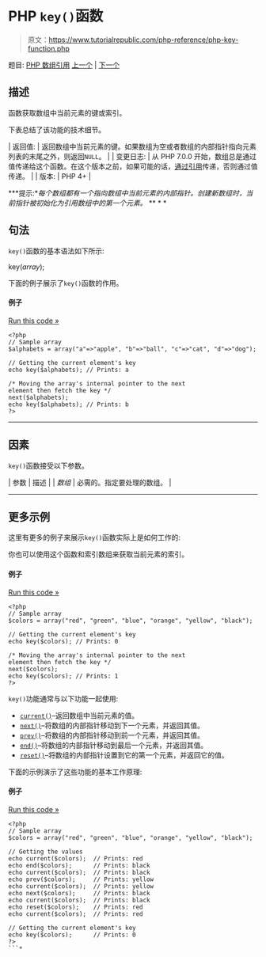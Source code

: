 # PHP `key()`函数

> 原文：<https://www.tutorialrepublic.com/php-reference/php-key-function.php>

题目: [PHP 数组引用](php-array-functions.php) [上一个](php-in-array-function.php) | [下一个](php-krsort-function.php)

## 描述

函数获取数组中当前元素的键或索引。

下表总结了该功能的技术细节。

| 返回值: | 返回数组中当前元素的键。如果数组为空或者数组的内部指针指向元素列表的末尾之外，则返回`NULL`。 |
| 变更日志: | 从 PHP 7.0.0 开始，数组总是通过值传递给这个函数。在这个版本之前，如果可能的话，[通过引用](/php-tutorial/php-functions.php#pass-arguments-by-reference)传递，否则通过值传递。 |
| 版本: | PHP 4+ |

 ***提示:**每个数组都有一个指向数组中当前元素的内部指针。创建新数组时，当前指针被初始化为引用数组中的第一个元素。*  ** * *

## 句法

`key()`函数的基本语法如下所示:

key(*array*);

下面的例子展示了`key()`函数的作用。

#### 例子

[Run this code »](../codelab.php?topic=php&file=fetch-a-key-from-an-array "Run this code to view the output")

```
<?php
// Sample array
$alphabets = array("a"=>"apple", "b"=>"ball", "c"=>"cat", "d"=>"dog");

// Getting the current element's key
echo key($alphabets); // Prints: a

/* Moving the array's internal pointer to the next 
element then fetch the key */
next($alphabets);
echo key($alphabets); // Prints: b
?>
```

* * *

## 因素

`key()`函数接受以下参数。

| 参数 | 描述 |
| *数组* | 必需的。指定要处理的数组。 |

* * *

## 更多示例

这里有更多的例子来展示`key()`函数实际上是如何工作的:

你也可以使用这个函数和索引数组来获取当前元素的索引。

#### 例子

[Run this code »](../codelab.php?topic=php&file=fetch-index-of-current-element "Run this code to view the output")

```
<?php
// Sample array
$colors = array("red", "green", "blue", "orange", "yellow", "black");

// Getting the current element's key
echo key($colors); // Prints: 0

/* Moving the array's internal pointer to the next 
element then fetch the key */
next($colors);
echo key($colors); // Prints: 1
?>
```

`key()`功能通常与以下功能一起使用:

*   [`current()`](php-current-function.php)–返回数组中当前元素的值。
*   [`next()`](php-next-function.php)–将数组的内部指针移动到下一个元素，并返回其值。
*   [`prev()`](php-prev-function.php)–将数组的内部指针移动到前一个元素，并返回其值。
*   [`end()`](php-end-function.php)–将数组的内部指针移动到最后一个元素，并返回其值。
*   [`reset()`](php-reset-function.php)–将数组的内部指针设置到它的第一个元素，并返回它的值。

下面的示例演示了这些功能的基本工作原理:

#### 例子

[Run this code »](../codelab.php?topic=php&file=using-key-with-other-related-functions "Run this code to view the output")

```
<?php
// Sample array
$colors = array("red", "green", "blue", "orange", "yellow", "black");

// Getting the values 
echo current($colors);  // Prints: red
echo end($colors);      // Prints: black
echo current($colors);  // Prints: black
echo prev($colors);     // Prints: yellow
echo current($colors);  // Prints: yellow
echo next($colors);     // Prints: black
echo current($colors);  // Prints: black
echo reset($colors);    // Prints: red
echo current($colors);  // Prints: red

// Getting the current element's key
echo key($colors);      // Prints: 0
?>
```*